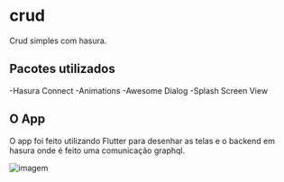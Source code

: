 # crud

Crud simples com hasura.

## Pacotes utilizados
-Hasura Connect
-Animations
-Awesome Dialog
-Splash Screen View

## O App
O app foi feito utilizando Flutter para desenhar as telas e o backend em hasura onde é feito uma comunicação graphql.

![imagem](https://s2.gifyu.com/images/GenerousLightheartedCranefly-size_restricted.gif)

